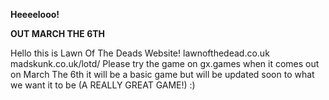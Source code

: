 **Heeeelooo!**

**OUT MARCH THE 6TH**

Hello this is Lawn Of The Deads Website!
lawnofthedead.co.uk
madskunk.co.uk/lotd/
Please try the game on gx.games when it comes out on March The 6th it will be a basic game but will be updated soon to what we want it to be (A REALLY GREAT GAME!) :)
